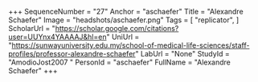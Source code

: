+++
SequenceNumber = "27"
Anchor = "aschaefer"
Title = "Alexandre Schaefer"
Image = "headshots/aschaefer.png"
Tags = [ "replicator", ]
ScholarUrl = "https://scholar.google.com/citations?user=UUYnx4YAAAAJ&hl=en"
UniUrl = "https://sunwayuniversity.edu.my/school-of-medical-life-sciences/staff-profiles/professor-alexandre-schaefer"
LabUrl = "None"
StudyId = "AmodioJost2007 "
PersonId = "aschaefer"
FullName = "Alexandre Schaefer"
+++